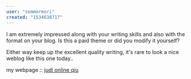 ```yaml
---
user: "sommermori"
created: "1534638717"
---
```


I am extremely impressed along with your writing skills and also with the format on your blog.
Is this a paid theme or did you modify it yourself?

Either way keep up the excellent quality writing, it's rare to look a nice weblog like this one today..


my webpage :: <a href="http://orecabattle.hobbykita.com/tiki-index.php?page=UserPageelanafunkhouserexkl">judi online qiu</a>
